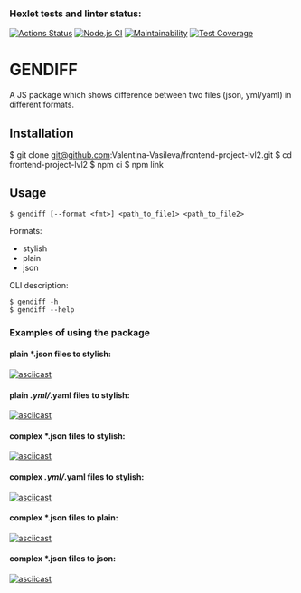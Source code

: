 ### Hexlet tests and linter status:
[![Actions Status](https://github.com/Valentina-Vasileva/frontend-project-lvl2/workflows/hexlet-check/badge.svg)](https://github.com/Valentina-Vasileva/frontend-project-lvl2/actions)
[![Node.js CI](https://github.com/Valentina-Vasileva/frontend-project-lvl2/workflows/Node.js%20CI/badge.svg)](https://github.com/Valentina-Vasileva/frontend-project-lvl2/actions)
[![Maintainability](https://api.codeclimate.com/v1/badges/515ee3565c72fd100f31/maintainability)](https://codeclimate.com/github/Valentina-Vasileva/frontend-project-lvl2/maintainability)
[![Test Coverage](https://api.codeclimate.com/v1/badges/515ee3565c72fd100f31/test_coverage)](https://codeclimate.com/github/Valentina-Vasileva/frontend-project-lvl2/test_coverage)

GENDIFF
========

A JS package which shows difference between two files (json, yml/yaml) in different formats.

## Installation

$ git clone git@github.com:Valentina-Vasileva/frontend-project-lvl2.git
$ cd frontend-project-lvl2
$ npm ci
$ npm link


Usage
-----
```console
$ gendiff [--format <fmt>] <path_to_file1> <path_to_file2>
```

Formats:
- stylish
- plain
- json

CLI description:
```console
$ gendiff -h
$ gendiff --help
```

### Examples of using the package

#### plain *.json files to stylish:
[![asciicast](https://asciinema.org/a/r8nx7eTAL485LVxPPs9SeAO1N.svg)](https://asciinema.org/a/r8nx7eTAL485LVxPPs9SeAO1N)

#### plain *.yml/*.yaml files to stylish:
[![asciicast](https://asciinema.org/a/wcBUZkGl7jchpY3IhlmzawoeJ.svg)](https://asciinema.org/a/wcBUZkGl7jchpY3IhlmzawoeJ)

#### complex *.json files to stylish:
[![asciicast](https://asciinema.org/a/i6cpcy6YGHEC58KRIX1vg1wTw.svg)](https://asciinema.org/a/i6cpcy6YGHEC58KRIX1vg1wTw)

#### complex *.yml/*.yaml files to stylish:
[![asciicast](https://asciinema.org/a/2EgPSbVw3gr9pqmIXWHFSdD4c.svg)](https://asciinema.org/a/2EgPSbVw3gr9pqmIXWHFSdD4c)

#### complex *.json files to plain:
[![asciicast](https://asciinema.org/a/kTf4WNG1zHsMS5pEon9LWs8xg.svg)](https://asciinema.org/a/kTf4WNG1zHsMS5pEon9LWs8xg)

#### complex *.json files to json:
[![asciicast](https://asciinema.org/a/1vwDhmrS4U7Uvj6U6J2WxWQnu.svg)](https://asciinema.org/a/1vwDhmrS4U7Uvj6U6J2WxWQnu)